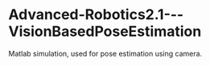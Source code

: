 # Advanced-Robotics2.1---VisionBasedPoseEstimation
Matlab simulation, used for pose estimation using camera.
